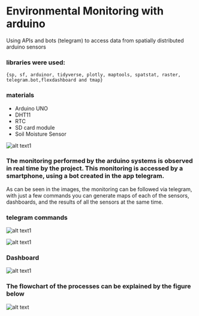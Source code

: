 # Environmental Monitoring with arduino
Using APIs and bots (telegram) to access data from spatially distributed arduino sensors

### libraries were used:
`{sp, sf, arduinor, tidyverse, plotly, maptools, spatstat, raster, telegram.bot,flexdashboard and tmap}`

### materials
* Arduino UNO 
* DHT11
* RTC
* SD card module
* Soil Moisture Sensor

![alt text1](/img/sensor.jpeg)

### The monitoring performed by the arduino systems is observed in real time by the project. This monitoring is accessed by a smartphone, using a bot created in the app telegram.  

As can be seen in the images, the monitoring can be followed via telegram, with just a few commands you can generate maps of each of the sensors, dashboards, and the results of all the sensors at the same time.

### telegram commands
![alt text1](/img/telegram0.jpeg)

![alt text1](/img/telegram1.jpeg)

### Dashboard 
![alt text1](/img/dash.png)


### The flowchart of the processes can be explained by the figure below
![alt text](/img/flowchart.png)
